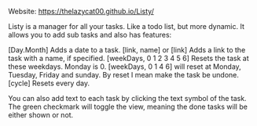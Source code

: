 Website: https://thelazycat00.github.io/Listy/

Listy is a manager for all your tasks. Like a todo list, but more dynamic. It allows you to add sub tasks and also has features:

[Day.Month] Adds a date to a task.
[link, name] or [link] Adds a link to the task with a name, if specified.
[weekDays, 0 1 2 3 4 5 6] Resets the task at these weekdays. Monday is 0. [weekDays, 0 1 4 6] will reset at Monday, Tuesday, Friday and sunday. By reset I mean make the task be undone.
[cycle] Resets every day.

You can also add text to each task by clicking the text symbol of the task.
The green checkmark will toggle the view, meaning the done tasks will be either shown or not.
